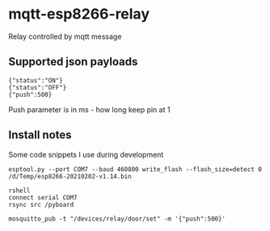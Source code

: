 # mqtt-esp8266-relay
Relay controlled by mqtt message

## Supported json payloads
    {"status":"ON"}
    {"status":"OFF"}
    {"push":500}
Push parameter is in ms - how long keep pin at 1

## Install notes
Some code snippets I use during development

    esptool.py --port COM7 --baud 460800 write_flash --flash_size=detect 0 /d/Temp/esp8266-20210202-v1.14.bin

    rshell
    connect serial COM7
    rsync src /pyboard

    mosquitto_pub -t "/devices/relay/door/set" -m '{"push":500}'
